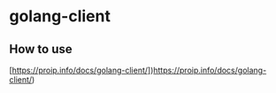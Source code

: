 # golang-client

## How to use

[https://proip.info/docs/golang-client/])https://proip.info/docs/golang-client/)
